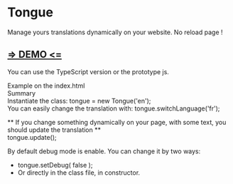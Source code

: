 # Tongue
Manage yours translations dynamically on your website. No reload page !

<h2><a href="http://buuuuug.ddns.net/tongue/">=> DEMO <=</a></h2>

You can use the TypeScript version or the prototype js.

Example on the index.html<br>
Summary<br>
Instantiate the class: tongue = new Tongue('en');<br>
You can easily change the translation with: tongue.switchLanguage('fr');<br>

** If you change something dynamically on your page, with some text, you should update the translation **<br>
tongue.update();<br>

By default debug mode is enable. You can change it by two ways:
  - tongue.setDebug( false );
  - Or directly in the class file, in constructor.
